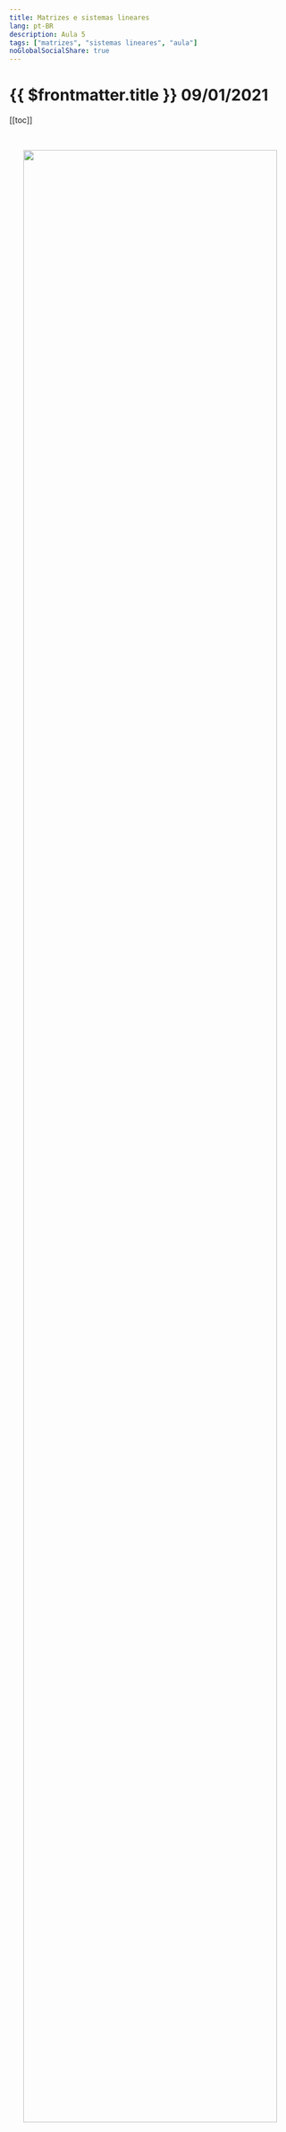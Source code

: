 ```yaml
---
title: Matrizes e sistemas lineares
lang: pt-BR
description: Aula 5
tags: ["matrizes", "sistemas lineares", "aula"]
noGlobalSocialShare: true
---
```


# {{ $frontmatter.title }} $09/01/2021$

[[toc]]

<br>

<p align='center'>
<img src='https://upload.wikimedia.org/wikipedia/commons/a/ab/Secretsharing_3-point.svg' width='95%'>
</p>

## Resumo

<br>

<iframe
  src="https://ecloud.global/s/jrfnpbrAtMG9NX4"
  width="100%"
  height="600"
></iframe>
